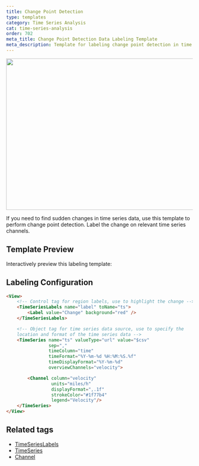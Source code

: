 ```yaml
---
title: Change Point Detection
type: templates
category: Time Series Analysis
cat: time-series-analysis
order: 702
meta_title: Change Point Detection Data Labeling Template
meta_description: Template for labeling change point detection in time series data with Label Studio for your machine learning and data science projects.
---
```


<img src="/images/templates/change-point-detection.png" alt="" class="gif-border" width="552px" height="408px" />

If you need to find sudden changes in time series data, use this template to perform change point detection. Label the change on relevant time series channels. 

## Template Preview

Interactively preview this labeling template:

<div id="main-preview"></div>

## Labeling Configuration

```html
<View>
    <!-- Control tag for region labels, use to highlight the change -->
    <TimeSeriesLabels name="label" toName="ts">
        <Label value="Change" background="red" />
    </TimeSeriesLabels>

    <!-- Object tag for time series data source, use to specify the 
    location and format of the time series data -->
    <TimeSeries name="ts" valueType="url" value="$csv"
                sep=","
                timeColumn="time"
                timeFormat="%Y-%m-%d %H:%M:%S.%f"
                timeDisplayFormat="%Y-%m-%d"
                overviewChannels="velocity">

        <Channel column="velocity"
                 units="miles/h"
                 displayFormat=",.1f"
                 strokeColor="#1f77b4"
                 legend="Velocity"/>       
    </TimeSeries>
</View>
```

## Related tags

- [TimeSeriesLabels](/tags/timeserieslabels.html)
- [TimeSeries](/tags/timeseries.html)
- [Channel](/tags/timeseries.html)
